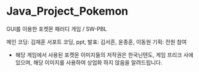 # Java_Project_Pokemon
 GUI를 이용한 포켓몬 패러디 게임 / SW-PBL

메인 코딩: 김재훈
서포트 코딩, ppt, 발표: 김서흔, 윤종훈, 이동원
기획: 전원 참여


* 해당 게임에서 사용된
포켓몬 이미지들의 저작권은
한국닌텐도, 게임 프리크 사에 있으며,
해당 이미지를 사용하여 상업화 하지 않음을 알려드립니다.
